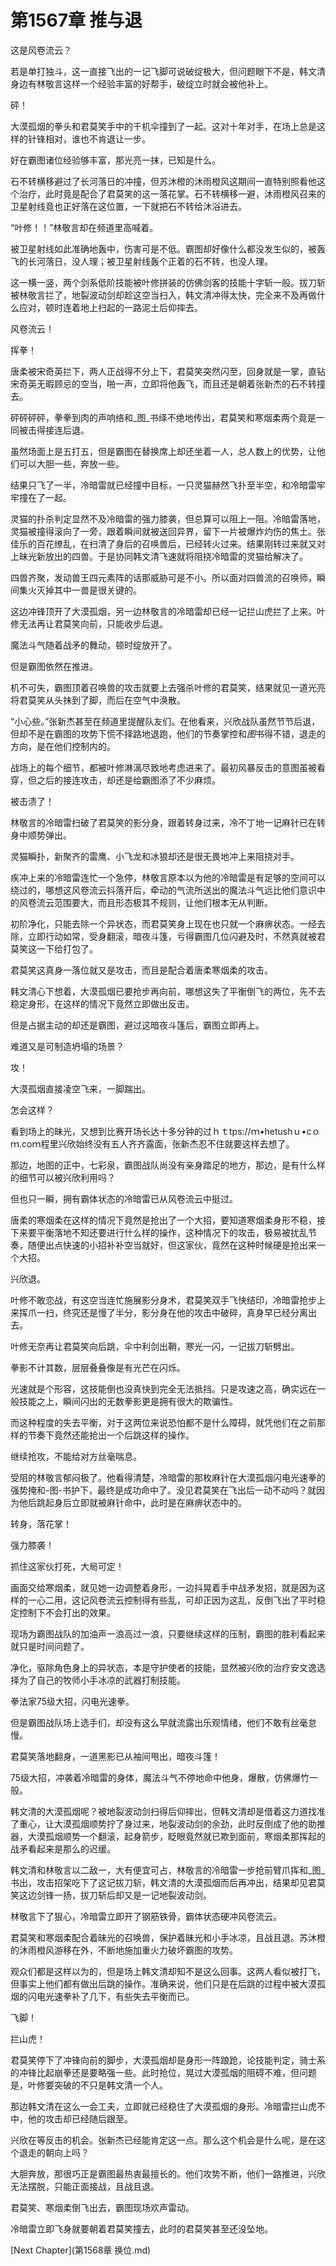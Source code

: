 # 第1567章 推与退

这是风卷流云？

若是单打独斗，这一直接飞出的一记飞脚可说破绽极大，但问题眼下不是，韩文清身边有林敬言这样一个经验丰富的好帮手，破绽立时就会被他补上。

砰！

大漠孤烟的拳头和君莫笑手中的千机伞撞到了一起。这对十年对手，在场上总是这样的针锋相对，谁也不肯退让一步。

好在霸图诸位经验够丰富，那光亮一抹，已知是什么。

石不转横移避过了长河落日的冲撞，但苏沐橙的沐雨橙风这期间一直特别照看他这个治疗，此时竟是配合了君莫笑的这一落花掌。石不转横移一避，沐雨橙风召来的卫星射线竟也正好落在这位置，一下就把石不转给沐浴进去。

“叶修！！”林敬言却在频道里高喊着。

被卫星射线如此准确地轰中，伤害可是不低。霸图却好像什么都没发生似的，被轰飞的长河落日，没人理；被卫星射线轰个正着的石不转，也没人理。

这一横一竖，两个剑系低阶技能被叶修拼装的仿佛剑客的技能十字斩一般。拔刀斩被林敬言拦了，地裂波动剑却趁这空当扫入，韩文清冲得太快，完全来不及再做什么应对，顿时连着地上扫起的一路泥土后仰摔去。

风卷流云！

挥拳！

唐柔被宋奇英拦下，两人正战得不分上下，君莫笑突然闪至，回身就是一掌，直钻宋奇英无暇顾忌的空当，啪一声，立即将他轰飞，而且还是朝着张新杰的石不转撞去。

砰砰砰砰，拳拳到肉的声响络和_图_书绎不绝地传出，君莫笑和寒烟柔两个竟是一同被击得接连后退。

虽然场面上是五打五，但是霸图在替换席上却还坐着一人，总人数上的优势，让他们可以大胆一些，奔放一些。

结果只飞了一半，冷暗雷就已经撞中目标，一只灵猫赫然飞扑至半空，和冷暗雷牢牢撞在了一起。

灵猫的扑杀判定显然不及冷暗雷的强力膝袭，但总算可以阻上一阻。冷暗雷落地，灵猫被撞得滚向了一旁，跟着瞬间就被送回异界，留下一片被爆炸灼伤的焦土。张佳乐的百花缭乱，在扫清了身后的召唤兽后，已经转火过来。结果刚转过来就又对上昧光新放出的四兽。于是协同韩文清飞速就将阻挠冷暗雷的灵猫给解决了。

四兽齐聚，发动兽王四元素阵的话那威胁可是不小。所以面对四兽流的召唤师，瞬间集火灭掉其中一兽是很关键的。

这边冲锋顶开了大漠孤烟，另一边林敬言的冷暗雷却已经一记拦山虎拦了上来。叶修无法再让君莫笑向前，只能收步后退。

魔法斗气随着战矛的舞动，顿时绽放开了。

但是霸图依然在推进。

机不可失，霸图顶着召唤兽的攻击就要上去强杀叶修的君莫笑，结果就见一道光亮将君莫笑从头抹到了脚，而后在空气中涣散。

“小心些。”张新杰甚至在频道里提醒队友们。在他看来，兴欣战队虽然节节后退，但却不是在霸图的攻势下慌不择路地退跑，他们的节奏掌控和*图*书得不错，退走的方向，是在他们控制内的。

战场上的每个细节，都被叶修淋漓尽致地考虑进来了。最初风暴反击的意图虽被看穿，但之后的接连攻击，却还是给霸图添了不少麻烦。

被击溃了！

林敬言的冷暗雷扫破了君莫笑的影分身，跟着转身过来，冷不丁地一记麻针已在转身中顺势弹出。

灵猫瞬扑，新聚齐的雷鹰、小飞龙和冰狼却还是很无畏地冲上来阻挠对手。

疾冲上来的冷暗雷连忙一个急停，林敬言原本以为他的冷暗雷是有足够的空间可以绕过的，哪想这风卷流云抖落开后，牵动的气流所送出的魔法斗气远比他们意识中的风卷流云范围要大，而且形态极其不规则，让他们根本无从判断。

初阶净化，只能去除一个异状态，而君莫笑身上现在也只就一个麻痹状态。一经去除，立即行动如常，受身翻滚，暗夜斗篷，亏得霸图几位闪避及时，不然真就被君莫笑这一下给打包了。

君莫笑这真身一落位就又是攻击，而且是配合着唐柔寒烟柔的攻击。

韩文清心下想着，大漠孤烟已要抢步再向前，哪想这失了平衡倒飞的两位，先不去稳定身形，在这样的情况下竟然立即做出反击。

但是占据主动的却还是霸图，避过这暗夜斗篷后，霸图立即再上。

难道又是可制造坍塌的场景？

攻！

大漠孤烟直接凌空飞来，一脚踹出。

怎会这样？

看到场上的昧光，又想到比赛开场长达十多分钟的过ｈｔtps://ｍ•hetushｕ•cｏｍ.coｍ程里兴欣始终没有五人齐齐露面，张新杰忍不住就要这样去想了。

那边，地图的正中，七彩泉，霸图战队尚没有亲身踏足的地方，那边，是有什么样的细节可以被兴欣利用吗？

但也只一瞬，拥有霸体状态的冷暗雷已从风卷流云中挺过。

唐柔的寒烟柔在这样的情况下竟然是抢出了一个大招，要知道寒烟柔身形不稳，接下来要平衡落地不知还要进行什么样的操作，这种情况下的攻击，极易被扰乱节奏，随便出点快速的小招补补空当就好，但这家伙，竟然在这种时候硬是抢出来一个大招。

兴欣退。

叶修不敢恋战，有这空当连忙施展影分身术，君莫笑双手飞快结印，冷暗雷抢步上来挥爪一扫，终究还是慢了半分，影分身在他的攻击中破碎，真身早已经分离出去。

叶修无奈再让君莫笑向后跳，伞中利剑出鞘，寒光一闪，一记拔刀斩劈出。

拳影不计其数，层层叠叠像是有光芒在闪烁。

光速就是个形容，这技能倒也没真快到完全无法抵挡。只是攻速之高，确实远在一般技能之上，瞬间闪出的无数拳影更是拥有很大的欺骗性。

而这种程度的失去平衡，对于这两位来说恐怕都不是什么障碍，就凭他们在之前那样的节奏下竟然还能抢出一个后跳这样的操作。

继续抢攻，不能给对方丝毫喘息。

受阻的林敬言郁闷极了。他看得清楚，冷暗雷的那枚麻针在大漠孤烟闪电光速拳的强势掩和-图-书护下，最终是成功命中了。没见君莫笑在飞出后一动不动吗？就因为他后跳起身后立即就被麻针命中，此时是在麻痹状态中的。

转身，落花掌！

强力膝袭！

抓住这家伙打死，大局可定！

画面交给寒烟柔，就见她一边调整着身形，一边抖晃着手中战矛发招，就是因为这样的一心二用，这记风卷流云控制得有些乱，可却正因为这乱，反倒飞出了平时稳定控制下不会打出的效果。

现场为霸图战队的加油声一浪高过一浪，只要继续这样的压制，霸图的胜利看起来就只是时间问题了。

净化，驱除角色身上的异状态，本是守护使者的技能，显然被兴欣的治疗安文逸选择为了自己的牧师小手冰凉的武器打制技能。

拳法家75级大招，闪电光速拳。

但是霸图战队场上选手们，却没有这么早就流露出乐观情绪，他们不敢有丝毫怠慢。

君莫笑落地翻身，一道黑影已从袖间甩出，暗夜斗篷！

75级大招，冲袭着冷暗雷的身体，魔法斗气不停地命中他身，爆散，仿佛爆竹一般。

韩文清的大漠孤烟呢？被地裂波动剑扫得后仰摔出，但韩文清却是借着这力道找准了重心，让大漠孤烟顺势拧了身过来，地裂波动剑的余劲，此时反倒成了他的助推器，大漠孤烟顺势一个翻滚，起身箭步，眨眼竟然就已欺到面前，寒烟柔那挥起的战矛看起来是那么的迟缓。

韩文清和林敬言以二敌一，大有便宜可占，林敬言的冷暗雷一步抢前臂爪挥和_图_书出，攻击招架吃下了这记拔刀斩，韩文清的大漠孤烟而后再冲出，结果却见君莫笑这边剑锋一扬，拔刀斩后却又是一记地裂波动剑。

林敬言下了狠心，冷暗雷立即开了钢筋铁骨，霸体状态硬冲风卷流云。

君莫笑和寒烟柔配合着昧光的召唤兽，保护着昧光和小手冰凉，且战且退。苏沐橙的沐雨橙风游移在外，不断地施加重火力破坏霸图的攻势。

观众们都是这样以为的，但是场上韩文清却知不是这么回事。这两人看似被打飞，但事实上他们都有做出后跳的操作。准确来说，他们只是在后跳的过程中被大漠孤烟的闪电光速拳补了几下，有些失去平衡而已。

飞脚！

拦山虎！

君莫笑停下了冲锋向前的脚步，大漠孤烟却是身形一阵踉跄，论技能判定，骑士系的冲锋比起崩拳还是要略强一些。此时抢位，晃过大漠孤烟的阻碍不难，但问题是，叶修要突破的不只是韩文清一个人。

那边韩文清在这么一会工夫，立即就已经稳住了大漠孤烟的身形。冷暗雷拦山虎不中，他的攻击却已经随后跟至。

兴欣在等反击的机会。张新杰已经能肯定这一点。那么这个机会是什么呢，是在这个退走的朝向上吗？

大胆奔放，那很巧正是霸图最热衷最擅长的。他们攻势不断，他们一路推进，兴欣无法摆脱，只能正面接战，且战且退。

君莫笑、寒烟柔倒飞出去，霸图现场欢声雷动。

冷暗雷立即飞身就要朝着君莫笑撞去，此时的君莫笑甚至还没坠地。



[Next Chapter](第1568章 换位.md)